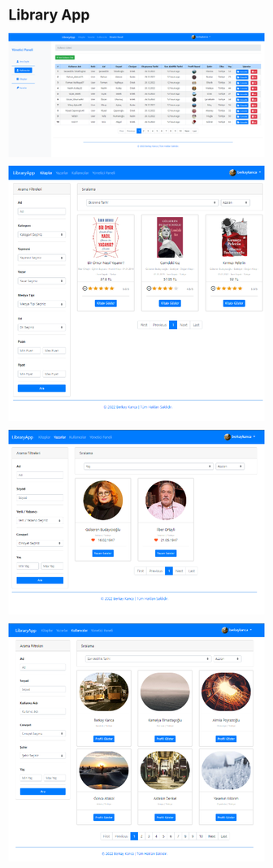 # Library App

<p align="left"><img src="OtherFiles/Screenshoots/UserDashboard.png" alt="Dashboard" /></p>
<p align="right"><img src="OtherFiles/Screenshoots/Books.png" alt="Books" /></p>
<p align="left"><img src="OtherFiles/Screenshoots/Authors.png" alt="Authors" /></p>
<p align="right"><img src="OtherFiles/Screenshoots/Users.png" alt="Users" /></p>
